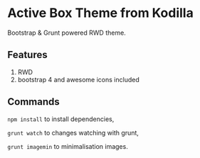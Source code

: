 # Active Box Theme from Kodilla

Bootstrap & Grunt powered RWD theme.

## Features

1. RWD
2. bootstrap 4 and awesome icons included

## Commands

`npm install` to install dependencies,

`grunt watch` to changes watching with grunt,

`grunt imagemin` to minimalisation images.

